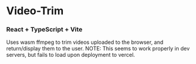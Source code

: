 # Video-Trim

### React + TypeScript + Vite

Uses wasm ffmpeg to trim videos uploaded to the browser, and return/display them to the user.
NOTE: This seems to work properly in dev servers, but fails to load upon deployment to vercel.